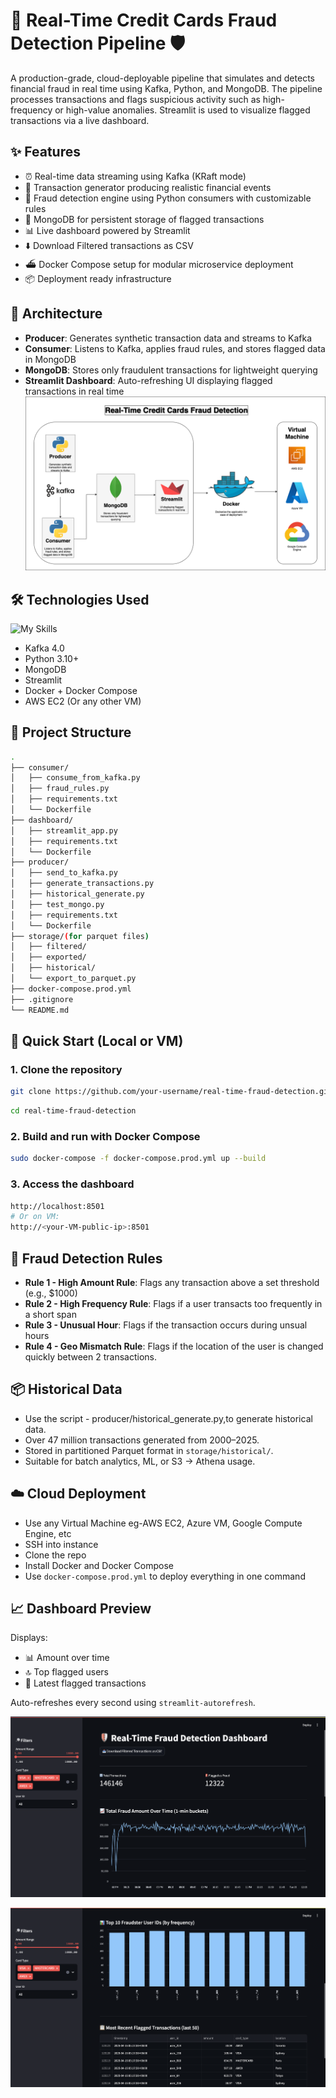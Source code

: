 # 🚨 Real-Time Credit Cards Fraud Detection Pipeline 🛡️

A production-grade, cloud-deployable pipeline that simulates and detects financial fraud in real time using Kafka, Python, and MongoDB. The pipeline processes transactions and flags suspicious activity such as high-frequency or high-value anomalies. Streamlit is used to visualize flagged transactions via a live dashboard.

## ✨ Features

- ⏰ Real-time data streaming using Kafka (KRaft mode)
- 💸 Transaction generator producing realistic financial events
- 🚨 Fraud detection engine using Python consumers with customizable rules
- 📀 MongoDB for persistent storage of flagged transactions
- 📊 Live dashboard powered by Streamlit
- ⬇️ Download Filtered transactions as CSV
- ⛴️ Docker Compose setup for modular microservice deployment
- 📦 Deployment ready infrastructure

## 🧱 Architecture

- **Producer**: Generates synthetic transaction data and streams to Kafka
- **Consumer**: Listens to Kafka, applies fraud rules, and stores flagged data in MongoDB
- **MongoDB**: Stores only fraudulent transactions for lightweight querying
- **Streamlit Dashboard**: Auto-refreshing UI displaying flagged transactions in real time
![Architecture](screenshots/fraud-detection-architecture.png)

## 🛠️ Technologies Used
![My Skills](https://skillicons.dev/icons?i=kafka,python,mongo,docker,aws&theme=light)
- Kafka 4.0
- Python 3.10+
- MongoDB
- Streamlit
- Docker + Docker Compose
- AWS EC2 (Or any other VM)

## 📁 Project Structure

```bash
.
├── consumer/
│   ├── consume_from_kafka.py
│   ├── fraud_rules.py
│   ├── requirements.txt
│   └── Dockerfile
├── dashboard/
│   ├── streamlit_app.py
│   ├── requirements.txt
│   └── Dockerfile
├── producer/
│   ├── send_to_kafka.py
│   ├── generate_transactions.py
│   ├── historical_generate.py
│   ├── test_mongo.py
│   ├── requirements.txt
│   └── Dockerfile
├── storage/(for parquet files)
│   ├── filtered/
│   ├── exported/
│   ├── historical/
│   └── export_to_parquet.py
├── docker-compose.prod.yml
├── .gitignore
└── README.md
```

## 🚀 Quick Start (Local or VM)

### 1. Clone the repository

```bash
git clone https://github.com/your-username/real-time-fraud-detection.git
```

```bash
cd real-time-fraud-detection
```

### 2. Build and run with Docker Compose

```bash
sudo docker-compose -f docker-compose.prod.yml up --build
```

### 3. Access the dashboard

```bash
http://localhost:8501
# Or on VM:
http://<your-VM-public-ip>:8501
```

## 🧠 Fraud Detection Rules

- **Rule 1 - High Amount Rule**: Flags any transaction above a set threshold (e.g., $1000)
- **Rule 2 - High Frequency Rule**: Flags if a user transacts too frequently in a short span
- **Rule 3 - Unusual Hour**: Flags if the transaction occurs during unsual hours
- **Rule 4 - Geo Mismatch Rule**: Flags if the location of the user is changed quickly between 2 transactions.

## 📦 Historical Data

- Use the script - producer/historical_generate.py,to generate historical data.
- Over 47 million transactions generated from 2000–2025.
- Stored in partitioned Parquet format in `storage/historical/`.
- Suitable for batch analytics, ML, or S3 → Athena usage.

## ☁️ Cloud Deployment

- Use any Virtual Machine eg-AWS EC2, Azure VM, Google Compute Engine, etc
- SSH into instance
- Clone the repo
- Install Docker and Docker Compose
- Use `docker-compose.prod.yml` to deploy everything in one command

## 📈 Dashboard Preview

Displays:
- 📊 Amount over time
- 🔝 Top flagged users
- 🧾 Latest flagged transactions

Auto-refreshes every second using `streamlit-autorefresh`.

![Streamlit Dashboard](screenshots/streamlit_dashboard.png)

![Streamlit Dashboard](screenshots/streamlit_dashboard1.png)